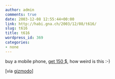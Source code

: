 ```yaml
---
author: admin
comments: true
date: 2003-12-08 12:55:44+00:00
link: http://habi.gna.ch/2003/12/08/t616/
slug: t616
title: t616
wordpress_id: 369
categories:
- none
---
```


buy a mobile phone, [get 150 $](http://www.amazon.com/exec/obidos/tg/stores/detail/-/wireless/B0000AZVVA/ref%3Dwr%5Fhptd%5Fblah3/103-7363332-0332609/gizmodo-20/104-9930555-1169513), how weird is this :-)

[via [gizmodo](http://www.gizmodo.com/archives/010875.php#010875)]
